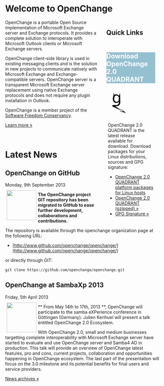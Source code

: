 # Welcome to OpenChange #

<div style="float: right; width: 35%;margin-left:2em;">
  <h2 style="margin-bottom: 1em;"> Quick Links </h2>
  <div class="rebox" style="float: left; width: 90%; margin: 0em;"> 
    <h2 style="color: white; background-color: #95C0D0; border: 0px;">Download OpenChange 2.0 QUADRANT</h2>
    <div class="p" style="margin-left: 5px; margin-right: 5px"> 
      <p><img src="images/openchanGe.png" alt="" style="margin: 1em; margin-bottom: 2em; padding-right: 8px;"/>
      OpenChange 2.0 QUADRANT is the latest release available for download. Download packages for your Linux distributions, sources and GPG signature: </p>
      <ul>
      <li><a href="/download/index.html">OpenChange 2.0 QUADRANT platform packages for Linux hosts</a>
      <li><a href="http://tracker.openchange.org/attachments/download/220/openchange-2.0-QUADRANT.tar.gz">OpenChange 2.0 QUADRANT (gzipped) &raquo;</a></li>
      <li><a href="http://tracker.openchange.org/attachments/download/221/openchange-2.0-QUADRANT.tar.asc">GPG Signature &raquo;</a></li>
      </ul></p> 
    </div> 
  </div> 
</div>

OpenChange is a portable Open Source implementation of Microsoft
Exchange server and Exchange protocols. It provides a complete
solution to interoperate with Microsoft Outlook clients or Microsoft
Exchange servers. 

OpenChange client-side library is used in existing messaging clients
and is the solution in new projects to communicate natively with
Microsoft Exchange and Exchange-compatible servers. OpenChange server
is a transparent Microsoft Exchange server replacement using native
Exchange protocols and does not require any plugin installation in
Outlook.

OpenChange is a member project of the [Software Freedom Conservancy](http://sfconservancy.org).

[Learn more »](about/index.html)

<p>&nbsp;</p>

# Latest News #

<div class="news">
  <h2>OpenChange on GitHub</h2>
  <div class="date">Monday, 9th September 2013</div>

<img border="0" width="96" height="96" style="border: 0pt none;
margin: -5px 5px 5px; float: left;" alt=""
src="/images/openchange_logo_v2.png" />

**The OpenChange project GIT repository has been migrated to GitHub to ease further development, collaborations and contributions.**

The repository is available through the openchange organization page at
the following URL:

* [http://www.github.com/openchange/openchange/](http://www.github.com/openchange/openchange/)

or directly through GIT:

    git clone https://github.com/openchange/openchange.git
</div>

<div class="news">
  <h2>OpenChange at SambaXp 2013</h2>
  <div class="date">Friday, 5th April 2013</div>

<img border="0" width="96" height="96" style="border: 0pt none;
margin: -5px 5px 5px; float: left;" alt=""
src="/images/samba_logo.png" />

** From May 14th to 17th, 2013 **, OpenChange will participate to the
samba eXPerience conference in Göttingen (Germany). Julien Kerihuel
will present a talk entitled OpenChange 2.0 Ecosystem.

With OpenChange 2.0, small and medium businesses targetting complete
interoperability with Microsoft Exchange server have started to
evaluate and use OpenChange server and Samba4 AD in production. This
talk will provide an overview of OpenChange latest features, pro and
cons, current projects, collaboration and opportunities happening in
OpenChange ecosystem. The last part of the presentation will focus on
the 3.0 milestone and its potential benefits for final users and
service providers.  </div>

[News archives &raquo;](/about/news_2013.html)

